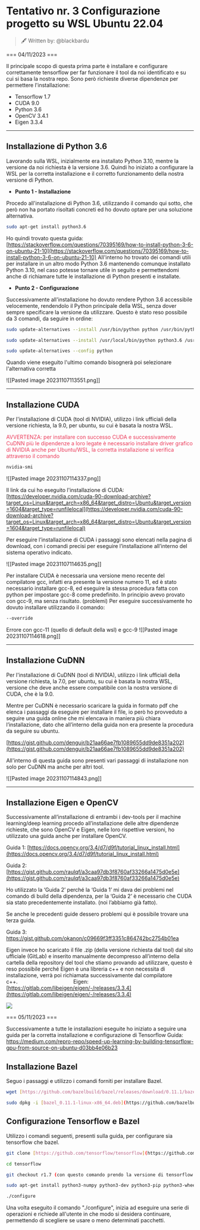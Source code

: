 # Tentativo nr. 3 Configurazione progetto su WSL Ubuntu 22.04
> 🖋️ Written by: @blackbardu

=== 04/11/2023 ===

Il principale scopo di questa prima parte è installare e configurare correttamente tensorflow per far funzionare il tool da noi identificato e su cui si basa la nostra repo.
Sono però richieste diverse dipendenze per permettere l'installazione:
- Tensorflow 1.7
- CUDA 9.0
- Python 3.6
- OpenCV 3.4.1
- Eigen 3.3.4

---

## Installazione di Python 3.6

Lavorando sulla WSL, inizialmente era installato Python 3.10, mentre la versione da noi richiesta è la versione 3.6. Quindi ho iniziato a configurare la WSL per la corretta installazione e il corretto funzionamento della nostra versione di Python.

- **Punto 1 - Installazione**

Procedo all'installazione di Python 3.6, utilizzando il comando qui sotto, che però non ha portato risoltati concreti ed ho dovuto optare per una soluzione alternativa.

```bash
sudo apt-get install python3.6
```

Ho quindi trovato questa guida:
[https://stackoverflow.com/questions/70395169/how-to-install-python-3-6-on-ubuntu-21-10](https://stackoverflow.com/questions/70395169/how-to-install-python-3-6-on-ubuntu-21-10) 
All'interno ho trovato dei comandi utili per installare in un altro modo Python 3.6 mantenendo comunque installato Python 3.10, nel caso potesse tornare utile in seguito e permettendomi anche di richiamare tutte le installazione di Python presenti e installate.

- **Punto 2 - Configurazione**

Successivamente all'installazione ho dovuto rendere Python 3.6 accessibile velocemente, rendendolo il Python principale della WSL, senza dover sempre specificare la versione da utilizzare. Questo è stato reso possibile da 3 comandi, da seguire in ordine:

```bash
sudo update-alternatives --install /usr/bin/python python /usr/bin/python3.10 1

sudo update-alternatives --install /usr/local/bin/python python3.6 /usr/local/bin/python3.6 2

sudo update-alternatives --config python
```

Quando viene eseguito l'ultimo comando bisognerà poi selezionare l'alternativa corretta

![[Pasted image 20231107113551.png]]

---

## Installazione CUDA

Per l'installazione di CUDA (tool di NVIDIA), utilizzo i link ufficiali della versione richiesta, la 9.0, per ubuntu, su cui è basata la nostra WSL.

<span style='color:#eb3b5a'>AVVERTENZA: per installare con successo CUDA e successivamente CuDNN più le dipendenze a loro legate è necessario installare driver grafico di NVIDIA anche per Ubuntu/WSL, la corretta installazione si verifica attraverso il comando</span>

```bash
nvidia-smi
```

![[Pasted image 20231107114337.png]]

Il link da cui ho eseguito l'installazione di CUDA: [https://developer.nvidia.com/cuda-90-download-archive?target_os=Linux&target_arch=x86_64&target_distro=Ubuntu&target_version=1604&target_type=runfilelocal](https://developer.nvidia.com/cuda-90-download-archive?target_os=Linux&target_arch=x86_64&target_distro=Ubuntu&target_version=1604&target_type=runfilelocal)

Per eseguire l’installazione di CUDA i passaggi sono elencati nella pagina di download, con i comandi precisi per eseguire l’installazione all’interno del sistema operativo indicato.

![[Pasted image 20231107114635.png]]

Per installare CUDA è necessaria una versione meno recente del compilatore gcc, infatti era presente la versione numero 11, ed è stato necessario installare gcc-8, ed eseguire la stessa procedura fatta con python per impostare gcc-8 come predefinito. In principio avevo provato con gcc-9, ma senza risultato. (problemi) Per eseguire successivamente ho dovuto installare utilizzando il comando:

```bash
--override
```

Errore con gcc-11 (quello di default della wsl) e gcc-9
![[Pasted image 20231107114618.png]]

---

## Installazione CuDNN

Per l'installazione di CuDNN (tool di NVIDIA), utilizzo i link ufficiali della versione richiesta, la 7.0, per ubuntu, su cui è basata la nostra WSL, versione che deve anche essere compatibile con la nostra versione di CUDA, che è la 9.0.

Mentre per CuDNN è necessario scaricare la guida in formato pdf che elenca i passaggi da eseguire per installare il file, io però ho provveduto a seguire una guida online che mi elencava in maniera più chiara l’installazione, dato che all’interno della guida non era presente la procedura da seguire su ubuntu.

[https://gist.github.com/denguir/b21aa66ae7fb1089655dd9de8351a202](https://gist.github.com/denguir/b21aa66ae7fb1089655dd9de8351a202)

All'interno di questa guida sono presenti vari passaggi di installazione non solo per CuDNN ma anche per altri tool.

![[Pasted image 20231107114843.png]]

---

## Installazione Eigen e OpenCV

Successivamente all’installazione di entrambi i dev-tools per il machine learning/deep learning procedo all’installazione delle altre dipendenze richieste, che sono OpenCV e Eigen, nelle loro rispettive versioni, ho utilizzato una guida anche per installare OpenCV.

Guida 1: [https://docs.opencv.org/3.4/d7/d9f/tutorial_linux_install.html](https://docs.opencv.org/3.4/d7/d9f/tutorial_linux_install.html)

Guida 2: [https://gist.github.com/raulqf/a3caa97db3f8760af33266a1475d0e5e](https://gist.github.com/raulqf/a3caa97db3f8760af33266a1475d0e5e)

Ho utilizzato la ‘Guida 2’ perché la ‘Guida 1’ mi dava dei problemi nel comando di build della dipendenza, per la ‘Guida 2’ è necessario che CUDA sia stato precedentemente installato. (noi l’abbiamo già fatto).

Se anche le precedenti guide dessero problemi qui è possibile trovare una terza guida.

Guida 3: https://gist.github.com/okanon/c09669f3ff3351c864742bc2754b01ea

Eigen invece ho scaricato il file .zip (della versione richiesta dal tool) dal sito ufficiale (GitLab) e inserito manualmente decompresso all’interno della cartella della repository del tool che stiamo provando ad utilizzare, questo è reso possibile perché Eigen è una libreria c++ e non necessita di installazione, verrà poi richiamata successivamente dal compilatore c++.                                      
Eigen: [https://gitlab.com/libeigen/eigen/-/releases/3.3.4](https://gitlab.com/libeigen/eigen/-/releases/3.3.4)

![](file:///C:/Users/bardu/AppData/Local/Temp/msohtmlclip1/01/clip_image002.png)

=== 05/11/2023 ===

Successivamente a tutte le installazioni eseguite ho iniziato a seguire una guida per la corretta installazione e configurazione di Tensorflow
Guida: https://medium.com/repro-repo/speed-up-learning-by-building-tensorflow-gpu-from-source-on-ubuntu-d03bb4e06b23

## Installazione Bazel

Seguo i passaggi e utilizzo i comandi forniti per installare Bazel.

```bash
wget [https://github.com/bazelbuild/bazel/releases/download/0.11.1/bazel_0.11.1-linux-x86_64.deb](https://github.com/bazelbuild/bazel/releases/download/0.11.1/bazel_0.11.1-linux-x86_64.deb)

sudo dpkg -i [bazel_0.11.1-linux-x86_64.deb](https://github.com/bazelbuild/bazel/releases/download/0.11.1/bazel_0.11.1-linux-x86_64.deb)
```

## Configurazione Tensorflow e Bazel

Utilizzo i comandi seguenti, presenti sulla guida, per configurare sia tensorflow che bazel.

```bash
git clone [https://github.com/tensorflow/tensorflow](https://github.com/tensorflow/tensorflow)

cd tensorflow

git checkout r1.7 (con questo comando prendo la versione di tensorflow a noi utile)

sudo apt-get install python3-numpy python3-dev python3-pip python3-wheel

./configure
```

Una volta eseguito il comando "./configure", inizia ad eseguire una serie di operazioni e richiede all'utente in che modo si desidera continuare, permettendo di scegliere se usare o meno determinati pacchetti.


